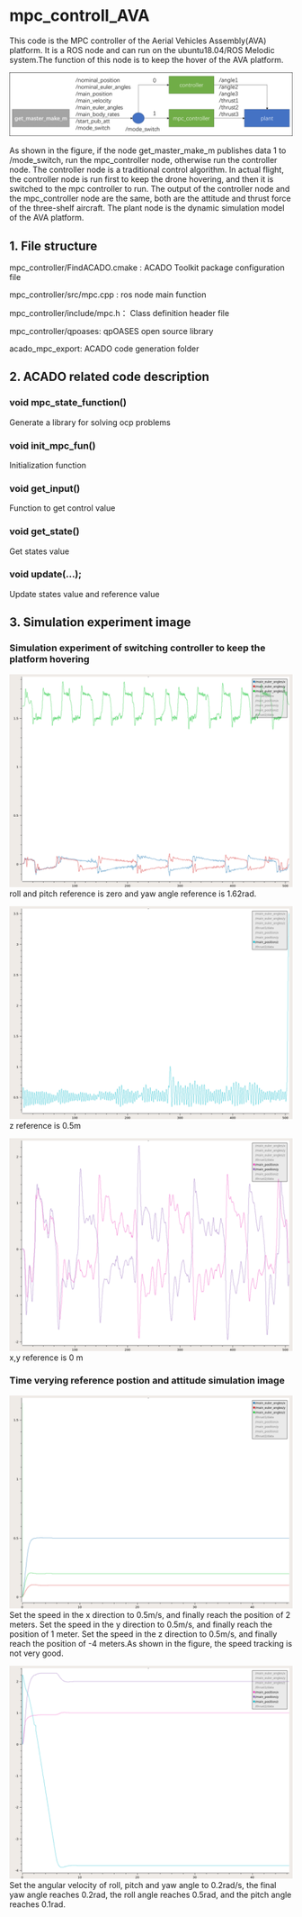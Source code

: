 # mpc_controll_AVA
This code is the MPC controller of the Aerial Vehicles Assembly(AVA) platform. It is a ROS node and can run on the ubuntu18.04/ROS Melodic system.The function of this node is to keep the hover of the AVA platform.

![image](https://github.com/BIT-aerial-robotics/mpc_controll_AVA/blob/master/%E4%BB%A3%E7%A0%81%E6%9E%B6%E6%9E%84.png)

As shown in the figure, if the node get_master_make_m publishes data 1 to /mode_switch, run the mpc_controller node, otherwise run the controller node. The controller node is a traditional control algorithm. In actual flight, the controller node is run first to keep the drone hovering, and then it is switched to the mpc controller to run. The output of the controller node and the mpc_controller node are the same, both are the attitude and thrust force of the three-shelf aircraft. The plant node is the dynamic simulation model of the AVA platform.


## 1. File structure
mpc_controller/FindACADO.cmake : ACADO Toolkit package configuration file

mpc_controller/src/mpc.cpp : ros node main function

mpc_controller/include/mpc.h： Class definition header file

mpc_controller/qpoases: qpOASES open source library

acado_mpc_export: ACADO code generation folder

## 2. ACADO related code description
### void mpc_state_function()
Generate a library for solving ocp problems
### void init_mpc_fun()
Initialization function
### void get_input()
Function to get control value
### void get_state()
Get states value
### void update(...);
Update states value and reference value

## 3. Simulation experiment image
### Simulation experiment of switching controller to keep the platform hovering
![image](https://github.com/BIT-aerial-robotics/mpc_controll_AVA/blob/master/roll%20pitch%20yaw.png)
roll and pitch reference is zero and yaw angle reference is 1.62rad. 


![image](https://github.com/BIT-aerial-robotics/mpc_controll_AVA/blob/master/z.png)
z reference is 0.5m


![image](https://github.com/BIT-aerial-robotics/mpc_controll_AVA/blob/master/x%2Cy.png)
x,y reference is 0 m


### Time verying reference postion and attitude simulation image
![image](https://github.com/BIT-aerial-robotics/mpc_controll_AVA/blob/master/roll%20pitch%20and%20yaw.png)
Set the speed in the x direction to 0.5m/s, and finally reach the position of 2 meters. Set the speed in the y direction to 0.5m/s, and finally reach the position of 1 meter. Set the speed in the z direction to 0.5m/s, and finally reach the position of -4 meters.As shown in the figure, the speed tracking is not very good.

![image](https://github.com/BIT-aerial-robotics/mpc_controll_AVA/blob/master/x%20y%20z.png)
Set the angular velocity of roll, pitch and yaw angle to 0.2rad/s, the final yaw angle reaches 0.2rad, the roll angle reaches 0.5rad, and the pitch angle reaches 0.1rad.

